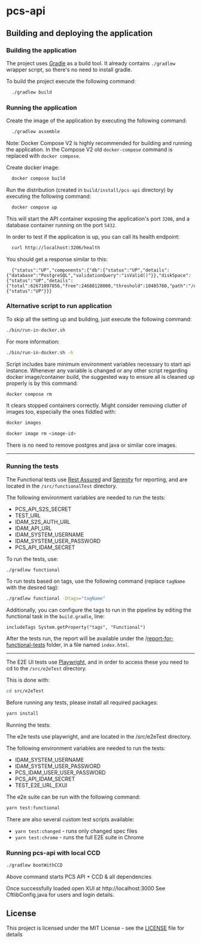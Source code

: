 # pcs-api

## Building and deploying the application

### Building the application

The project uses [Gradle](https://gradle.org) as a build tool. It already contains
`./gradlew` wrapper script, so there's no need to install gradle.

To build the project execute the following command:

```bash
  ./gradlew build
```

### Running the application

Create the image of the application by executing the following command:

```bash
  ./gradlew assemble
```

Note: Docker Compose V2 is highly recommended for building and running the application.
In the Compose V2 old `docker-compose` command is replaced with `docker compose`.

Create docker image:

```bash
  docker compose build
```

Run the distribution (created in `build/install/pcs-api` directory)
by executing the following command:

```bash
  docker compose up
```

This will start the API container exposing the application's port `3206`, and a database container running on the port
`5432`.

In order to test if the application is up, you can call its health endpoint:

```bash
  curl http://localhost:3206/health
```

You should get a response similar to this:

```
  {"status":"UP","components":{"db":{"status":"UP","details":{"database":"PostgreSQL","validationQuery":"isValid()"}},"diskSpace":{"status":"UP","details":{"total":62671097856,"free":24688128000,"threshold":10485760,"path":"/opt/app/.","exists":true}},"ping":{"status":"UP"}}}
```

### Alternative script to run application

To skip all the setting up and building, just execute the following command:

```bash
./bin/run-in-docker.sh
```

For more information:

```bash
./bin/run-in-docker.sh -h
```

Script includes bare minimum environment variables necessary to start api instance. Whenever any variable is changed or any other script regarding docker image/container build, the suggested way to ensure all is cleaned up properly is by this command:

```bash
docker compose rm
```

It clears stopped containers correctly. Might consider removing clutter of images too, especially the ones fiddled with:

```bash
docker images

docker image rm <image-id>
```

There is no need to remove postgres and java or similar core images.

---

### Running the tests

The Functional tests use [Rest Assured](https://rest-assured.io) and [Serenity](https://serenity-bdd.github.io) for reporting, and are located in the `/src/functionalTest` directory.

The following environment variables are needed to run the tests:
- PCS_API_S2S_SECRET
- TEST_URL
- IDAM_S2S_AUTH_URL
- IDAM_API_URL
- IDAM_SYSTEM_USERNAME
- IDAM_SYSTEM_USER_PASSWORD
- PCS_API_IDAM_SECRET

To run the tests, use:
```bash
./gradlew functional
````

To run tests based on tags, use the following command (replace `tagName` with the desired tag):
```bash
./gradlew functional -Dtags="tagName"
````

Additionally, you can configure the tags to run in the pipeline by editing the functional task in the `build.gradle`, line:

`includeTags System.getProperty("tags", "Functional")`

After the tests run, the report will be available under the /[report-for-functional-tests](report-for-functional-tests) folder, in a file named `index.html`.

---

The E2E UI tests use [Playwright](https://playwright.dev/), and in order to access these you need to cd to the `/src/e2eTest` directory.

This is done with:

```bash
cd src/e2eTest
````

Before running any tests, please install all required packages:

```bash
yarn install
````
Running the tests:

The e2e tests use playwright, and are located in the /src/e2eTest directory.

The following environment variables are needed to run the tests:

- IDAM_SYSTEM_USERNAME
- IDAM_SYSTEM_USER_PASSWORD
- PCS_IDAM_USER_USER_PASSWORD
- PCS_API_IDAM_SECRET
- TEST_E2E_URL_EXUI

The e2e suite can be run with the following command:

```bash
yarn test:functional
```
There are also several custom test scripts available:

- `yarn test:changed` - runs only changed spec files
- `yarn test:chrome` - runs the full E2E suite in Chrome

### Running pcs-api with local CCD

```bash
./gradlew bootWithCCD
```
Above command starts PCS API + CCD & all dependencies

Once successfully loaded open XUI at http://localhost:3000
See CftlibConfig.java for users and login details.

## License

This project is licensed under the MIT License - see the [LICENSE](LICENSE) file for details

